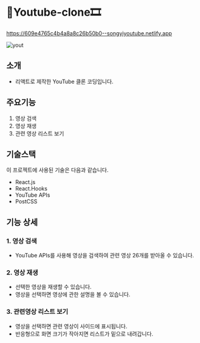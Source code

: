 # 💓Youtube-clone🎞
https://609e4765c4b4a8a8c26b50b0--songyiyoutube.netlify.app

![yout](https://user-images.githubusercontent.com/81962246/118257854-13a72480-b4ea-11eb-830a-f5f571adc672.gif)

## 소개
- 리액트로 제작한 YouTube 클론 코딩입니다.

## 주요기능
1. 영상 검색
2. 영상 재생
3. 관련 영상 리스트 보기


## 기술스택
이 프로젝트에 사용된 기술은 다음과 같습니다.
- React.js
- React.Hooks
- YouTube APIs
- PostCSS

## 기능 상세
### 1. 영상 검색
- YouTube APIs를 사용해 영상을 검색하여 관련 영상 26개를 받아올 수 있습니다.


### 2. 영상 재생
- 선택한 영상을 재생할 수 있습니다.
- 영상을 선택하면 영상에 관한 설명을 볼 수 있습니다.

### 3. 관련영상 리스트 보기
- 영상을 선택하면 관련 영상이 사이드에 표시됩니다.
- 반응형으로 화면 크기가 작아지면 리스트가 밑으로 내려갑니다.

